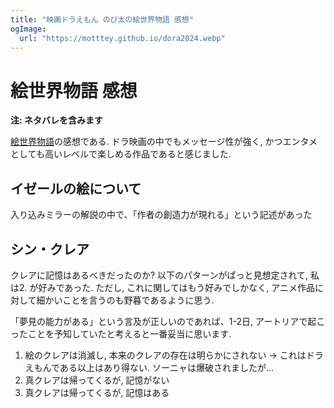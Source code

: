 ```yaml
---
title: "映画ドラえもん のび太の絵世界物語 感想"
ogImage:
  url: "https://motttey.github.io/dora2024.webp"
---
```


# 絵世界物語 感想
**注: ネタバレを含みます**

[絵世界物語](https://doraeiga.com/2025/)の感想である. 
ドラ映画の中でもメッセージ性が強く, かつエンタメとしても高いレベルで楽しめる作品であると感じました. 

## イゼールの絵について
入り込みミラーの解説の中で、「作者の創造力が現れる」という記述があった

## シン・クレア
クレアに記憶はあるべきだったのか? 以下のパターンがぱっと見想定されて, 私は2. が好みであった. ただし, これに関してはもう好みでしかなく, アニメ作品に対して細かいことを言うのも野暮であるように思う. 

「夢見の能力がある」という言及が正しいのであれば、1-2日, アートリアで起こったことを予知していたと考えると一番妥当に思います. 

1. 絵のクレアは消滅し, 本来のクレアの存在は明らかにされない -> これはドラえもんである以上はあり得ない. ソーニャは爆破されましたが... 
2. 真クレアは帰ってくるが, 記憶がない
3. 真クレアは帰ってくるが, 記憶はある
